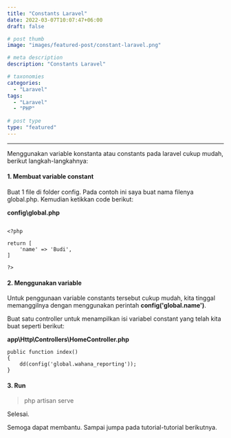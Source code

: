 ```yaml
---
title: "Constants Laravel"
date: 2022-03-07T10:07:47+06:00
draft: false

# post thumb
image: "images/featured-post/constant-laravel.png"

# meta description
description: "Constants Laravel"

# taxonomies
categories:
  - "Laravel"
tags:
  - "Laravel"
  - "PHP"

# post type
type: "featured"
---
```


<hr>

Menggunakan variable konstanta atau constants pada laravel cukup mudah, berikut langkah-langkahnya:

#### 1. Membuat variable constant

Buat 1 file di folder config. Pada contoh ini saya buat nama filenya global.php. Kemudian ketikkan code berikut:

**config\global.php**

```

<?php
   
return [
    'name' => 'Budi',
]
  
?>

```

#### 2. Menggunakan variable
Untuk penggunaan variable constants tersebut cukup mudah, kita tinggal memanggilnya dengan menggunakan perintah **config('global.name')**.

Buat satu controller untuk menampilkan isi variabel constant yang telah kita buat seperti berikut:


**app\Http\Controllers\HomeController.php**

```
public function index()
{
    dd(config('global.wahana_reporting'));
}
```

#### 3. Run

> php artisan serve

Selesai.

Semoga dapat membantu. Sampai jumpa pada tutorial-tutorial berikutnya.


